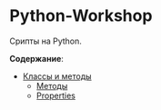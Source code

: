 # Python-Workshop
Срипты на Python. 

**Содержание**:
- [Классы и методы](https://github.com/Francis-Morgan/Python-Workshop/tree/master/Classes%20and%20Methods)
   - [Методы](https://github.com/Francis-Morgan/Python-Workshop/tree/master/Classes%20and%20Methods/Methods)
   - [Properties](https://github.com/Francis-Morgan/Python-Workshop/tree/master/Classes%20and%20Methods/properties)
